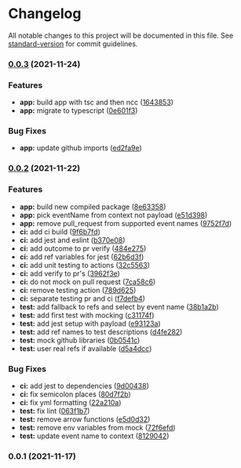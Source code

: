 # Changelog

All notable changes to this project will be documented in this file. See [standard-version](https://github.com/conventional-changelog/standard-version) for commit guidelines.

### [0.0.3](https://github.com/eficode/resolve-pr-refs/compare/v0.0.2...v0.0.3) (2021-11-24)


### Features

* **app:** build app with tsc and then ncc ([1643853](https://github.com/eficode/resolve-pr-refs/commit/1643853f9a824ed847bea92fd71a24c4a72be39c))
* **app:** migrate to typescript ([0e601f3](https://github.com/eficode/resolve-pr-refs/commit/0e601f34466100eb66b77e454d08c33d706bbf5e))


### Bug Fixes

* **app:** update github imports ([ed2fa9e](https://github.com/eficode/resolve-pr-refs/commit/ed2fa9e413916c68d40a3bc25de7d4239a87c351))

### [0.0.2](https://github.com/eficode/ff-merge/compare/v0.0.1...v0.0.2) (2021-11-22)


### Features

* **app:** build new compiled package ([8e63358](https://github.com/eficode/ff-merge/commit/8e6335896498738965a6ecd275bad769149918ae))
* **app:** pick eventName from context not payload ([e51d398](https://github.com/eficode/ff-merge/commit/e51d398ab84b4f104d5ec2e1cec25830c1d881b3))
* **app:** remove pull_request from supported event names ([9752f7d](https://github.com/eficode/ff-merge/commit/9752f7dd3a47b50d33f7571c26da0d425e54dca9))
* **ci:** add ci build ([9f6b7fd](https://github.com/eficode/ff-merge/commit/9f6b7fdbeb2bd3fa56481e6b38d152510e91d318))
* **ci:** add jest and eslint ([b370e08](https://github.com/eficode/ff-merge/commit/b370e086a4e57c3d16d747757a00e0ca30efe09f))
* **ci:** add outcome to pr verify ([484e275](https://github.com/eficode/ff-merge/commit/484e27584d38effa18bc8d462adffb7f9149be8a))
* **ci:** add ref variables for jest ([62b6d3f](https://github.com/eficode/ff-merge/commit/62b6d3fcf8e6527676c02f74f52a99fbf3b5c0e8))
* **ci:** add unit testing to actions ([32c5563](https://github.com/eficode/ff-merge/commit/32c55636da8030104ac7967d931543004a698f8a))
* **ci:** add verify to pr's ([3962f3e](https://github.com/eficode/ff-merge/commit/3962f3e3a60ac8f271c44c8896611128beb53230))
* **ci:** do not mock on pull request ([7ca58c6](https://github.com/eficode/ff-merge/commit/7ca58c63950ade057d6e2b1992a79b6dfe80cdf3))
* **ci:** remove testing action ([789d625](https://github.com/eficode/ff-merge/commit/789d625753acf903a081d884bea4988a47bf81ac))
* **ci:** separate testing pr and ci ([f7defb4](https://github.com/eficode/ff-merge/commit/f7defb4ba8619503848139089fd895634d826e32))
* **test:** add fallback to refs and select by event name ([38b1a2b](https://github.com/eficode/ff-merge/commit/38b1a2bc60f1667ad496be03b444bf2682a53239))
* **test:** add first test with mocking ([c31174f](https://github.com/eficode/ff-merge/commit/c31174f904571c5f2725fdf64e5bf7844df525c4))
* **test:** add jest setup with payload ([e93123a](https://github.com/eficode/ff-merge/commit/e93123a792d62697196173005fd69e84fad9b1b5))
* **test:** add ref names to test descriptions ([d4fe282](https://github.com/eficode/ff-merge/commit/d4fe282fa9a5a578c47e76b20a9cff98aa1d9189))
* **test:** mock github libraries ([0b0541c](https://github.com/eficode/ff-merge/commit/0b0541c5d9e66b36c0f993684731d0a2638d26f5))
* **test:** user real refs if available ([d5a4dcc](https://github.com/eficode/ff-merge/commit/d5a4dcc65a39bf7a9008c388addd1307df878ac2))


### Bug Fixes

* **ci:** add jest to dependencies ([9d00438](https://github.com/eficode/ff-merge/commit/9d00438cabcce20c051db4fcf3038d8bf560f10f))
* **ci:** fix semicolon places ([80d7f2b](https://github.com/eficode/ff-merge/commit/80d7f2bb76fabc1f614c5b6d06ca2aa3fea49016))
* **ci:** fix yml formatting ([22a210a](https://github.com/eficode/ff-merge/commit/22a210a84952c103db4a2e28776729633fae5b63))
* **test:** fix lint ([063f1b7](https://github.com/eficode/ff-merge/commit/063f1b7dc2fdf49929ebd3b6db234f1f0bb1512b))
* **test:** remove arrow functions ([e5d0d32](https://github.com/eficode/ff-merge/commit/e5d0d32e77741f864ba479275738aac95c773692))
* **test:** remove env variables from mock ([72f6efd](https://github.com/eficode/ff-merge/commit/72f6efd8c1d2800cc09b82a57695eb057b6f00ce))
* **test:** update event name to context ([8129042](https://github.com/eficode/ff-merge/commit/8129042621bc435de7d846d278eddf99f63b042b))

### 0.0.1 (2021-11-17)
